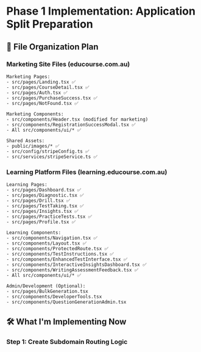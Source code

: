 # Phase 1 Implementation: Application Split Preparation

## 📂 **File Organization Plan**

### **Marketing Site Files (educourse.com.au)**
```
Marketing Pages:
- src/pages/Landing.tsx ✅
- src/pages/CourseDetail.tsx ✅  
- src/pages/Auth.tsx ✅
- src/pages/PurchaseSuccess.tsx ✅
- src/pages/NotFound.tsx ✅

Marketing Components:
- src/components/Header.tsx (modified for marketing)
- src/components/RegistrationSuccessModal.tsx ✅
- All src/components/ui/* ✅

Shared Assets:
- public/images/* ✅
- src/config/stripeConfig.ts ✅
- src/services/stripeService.ts ✅
```

### **Learning Platform Files (learning.educourse.com.au)**
```
Learning Pages:
- src/pages/Dashboard.tsx ✅
- src/pages/Diagnostic.tsx ✅  
- src/pages/Drill.tsx ✅
- src/pages/TestTaking.tsx ✅
- src/pages/Insights.tsx ✅
- src/pages/PracticeTests.tsx ✅
- src/pages/Profile.tsx ✅

Learning Components:
- src/components/Navigation.tsx ✅
- src/components/Layout.tsx ✅
- src/components/ProtectedRoute.tsx ✅
- src/components/TestInstructions.tsx ✅
- src/components/EnhancedTestInterface.tsx ✅
- src/components/InteractiveInsightsDashboard.tsx ✅
- src/components/WritingAssessmentFeedback.tsx ✅
- All src/components/ui/* ✅

Admin/Development (Optional):
- src/pages/BulkGeneration.tsx
- src/components/DeveloperTools.tsx
- src/components/QuestionGenerationAdmin.tsx
```

## 🛠️ **What I'm Implementing Now**

### **Step 1: Create Subdomain Routing Logic**